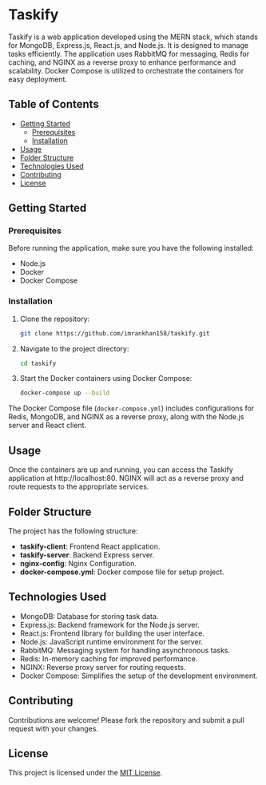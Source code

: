 # Taskify

Taskify is a web application developed using the MERN stack, which stands for MongoDB, Express.js, React.js, and Node.js. It is designed to manage tasks efficiently. The application uses RabbitMQ for messaging, Redis for caching, and NGINX as a reverse proxy to enhance performance and scalability. Docker Compose is utilized to orchestrate the containers for easy deployment.

## Table of Contents

- [Getting Started](#getting-started)
  - [Prerequisites](#prerequisites)
  - [Installation](#installation)
- [Usage](#usage)
- [Folder Structure](#folder-structure)
- [Technologies Used](#technologies-used)
- [Contributing](#contributing)
- [License](#license)

## Getting Started

### Prerequisites

Before running the application, make sure you have the following installed:

- Node.js
- Docker
- Docker Compose

### Installation

1. Clone the repository:

   ```bash
   git clone https://github.com/imrankhan158/taskify.git
   ```

2. Navigate to the project directory:

   ```bash
   cd taskify
   ```

3. Start the Docker containers using Docker Compose:

   ```bash
   docker-compose up --build
   ```

The Docker Compose file (`docker-compose.yml`) includes configurations for Redis, MongoDB, and NGINX as a reverse proxy, along with the Node.js server and React client.

## Usage

Once the containers are up and running, you can access the Taskify application at http://localhost:80. NGINX will act as a reverse proxy and route requests to the appropriate services.

## Folder Structure

The project has the following structure:

- **taskify-client**: Frontend React application.
- **taskify-server**: Backend Express server.
- **nginx-config**: Nginx Configuration.
- **docker-compose.yml**: Docker compose file for setup project.

## Technologies Used

- MongoDB: Database for storing task data.
- Express.js: Backend framework for the Node.js server.
- React.js: Frontend library for building the user interface.
- Node.js: JavaScript runtime environment for the server.
- RabbitMQ: Messaging system for handling asynchronous tasks.
- Redis: In-memory caching for improved performance.
- NGINX: Reverse proxy server for routing requests.
- Docker Compose: Simplifies the setup of the development environment.

## Contributing

Contributions are welcome! Please fork the repository and submit a pull request with your changes.

## License

This project is licensed under the [MIT License](LICENSE).
